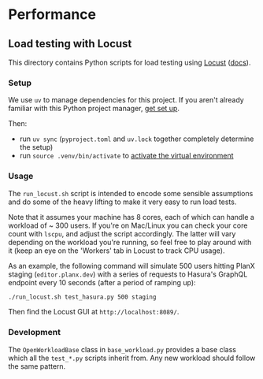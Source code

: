# Performance

## Load testing with Locust

This directory contains Python scripts for load testing using [Locust](https://locust.io/) ([docs](https://docs.locust.io/en/stable/)).

### Setup

We use `uv` to manage dependencies for this project. If you aren't already familiar with this Python project manager, [get set up](https://docs.astral.sh/uv/).

Then:
- run `uv sync` (`pyproject.toml` and `uv.lock` together completely determine the setup)
- run `source .venv/bin/activate` to [activate the virtual environment](https://docs.astral.sh/uv/pip/environments/#using-a-virtual-environment)

### Usage

The `run_locust.sh` script is intended to encode some sensible assumptions and do some of the heavy lifting to make it very easy to run load tests.

Note that it assumes your machine has 8 cores, each of which can handle a workload of ~ 300 users. If you're on Mac/Linux you can check your core count with `lscpu`, and adjust the script accordingly. The latter will vary depending on the workload you're running, so feel free to play around with it (keep an eye on the 'Workers' tab in Locust to track CPU usage).

As an example, the following command will simulate 500 users hitting PlanX staging (`editor.planx.dev`) with a series of requests to Hasura's GraphQL endpoint every 10 seconds (after a period of ramping up):

```sh
./run_locust.sh test_hasura.py 500 staging
```

Then find the Locust GUI at `http://localhost:8089/`.

### Development

The `OpenWorkloadBase` class in `base_workload.py` provides a base class which all the `test_*.py` scripts inherit from. Any new workload should follow the same pattern.
